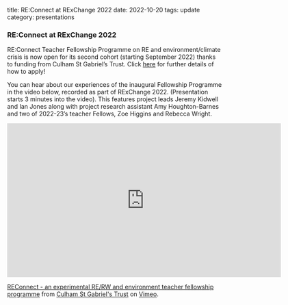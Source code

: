 title: RE:Connect at RExChange 2022
date: 2022-10-20
tags: update
category: presentations

### RE:Connect at RExChange 2022

RE:Connect Teacher Fellowship Programme on RE and environment/climate crisis is now open for its second cohort (starting September 2022) thanks to funding from Culham St Gabriel’s Trust.  Click [here](https://www.saltleytrust.org.uk/reconnect/) for further details of how to apply!

You can hear about our experiences of the inaugural Fellowship Programme in the video below, recorded as part of RExChange 2022.  (Presentation starts 3 minutes into the video).  This features project leads Jeremy Kidwell and Ian Jones along with project research assistant Amy Houghton-Barnes and two of 2022-23’s teacher Fellows, Zoe Higgins and Rebecca Wright.

<div class="videowrapper"><iframe src="https://player.vimeo.com/video/766515921?h=8ec4f4207b&title=0&byline=0&portrait=0" width="640" height="360" frameborder="0" allow="autoplay; fullscreen; picture-in-picture" allowfullscreen></iframe>
<p><a href="https://vimeo.com/766515921">REConnect - an experimental RE/RW and environment teacher fellowship programme</a> from <a href="https://vimeo.com/user114364866">Culham St Gabriel&#039;s Trust</a> on <a href="https://vimeo.com">Vimeo</a>.</p></div>